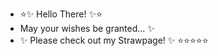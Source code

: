 - ⭐️✨ Hello There! ✨⭐️
- May your wishes be granted... ✨
- ✨ Please check out my Strawpage! ✨
  ⭐️⭐️⭐️⭐️⭐️

<!---
spikyegg/spikyegg is a ✨ special ✨ repository because its `README.md` (this file) appears on your GitHub profile.
You can click the Preview link to take a look at your changes.
--->
